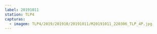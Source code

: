 ```yaml
---
label: 20191011
station: TLP4
capturas:
  - imagem: TLP4/2019/201910/20191011/M20191011_220306_TLP_4P.jpg
---
```

